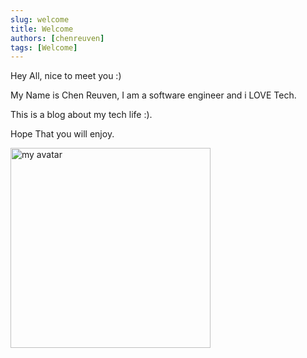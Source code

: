 ```yaml
---
slug: welcome
title: Welcome
authors: [chenreuven]
tags: [Welcome]
---
```


Hey All, nice to meet you :)

My Name is Chen Reuven, I am a software engineer and i LOVE Tech.

This is a blog about my tech life :).

Hope That you will enjoy.

<img alt="my avatar" src="https://chenreuven.github.io/tech/img/my-avatar.jpeg" width="320"/>
